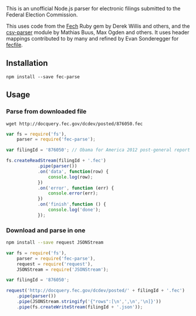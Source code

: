 This is an unofficial Node.js parser for electronic filings submitted to the Federal Election Commission.

This uses code from the [Fech](https://github.com/NYTimes/Fech) Ruby gem by Derek Willis and others, and the [csv-parser](https://github.com/mafintosh/csv-parser) module by Mathias Buus, Max Ogden and others. It uses header mappings contributed to by many and refined by Evan Sonderegger for [fecfile](https://github.com/esonderegger/fecfile).

## Installation

```shell
npm install --save fec-parse
```

## Usage

### Parse from downloaded file

```shell
wget http://docquery.fec.gov/dcdev/posted/876050.fec
```

```js
var fs = require('fs'),
    parser = require('fec-parse');

var filingId = '876050'; // Obama for America 2012 post-general report

fs.createReadStream(filingId + '.fec')
            .pipe(parser())
            .on('data', function(row) {
                console.log(row);
            })
            .on('error', function (err) {
                console.error(err);
            })
            .on('finish',function () {
                console.log('done');
            });
```

### Download and parse in one

```sh
npm install --save request JSONStream
```

```js
var fs = require('fs'),
    parser = require('fec-parse'),
    request = require('request'),
    JSONStream = require('JSONStream');

var filingId = '876050';

request('http://docquery.fec.gov/dcdev/posted/' + filingId + '.fec')
    .pipe(parser())
    .pipe(JSONStream.stringify('{"rows":[\n',',\n','\n]}'))
    .pipe(fs.createWriteStream(filingId + '.json'));
```
